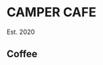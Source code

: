 <!DOCTYPE html>
<html lang="en">
  <head>
    <title>Cafe Menu</title>
    <meta charset="utf-8">
  </head>
 <body>
       <main>
      <h1>CAMPER CAFE</h1>
      <p>Est. 2020</p>
      <section>
        <h2>Coffee</h2>
      </section>
    </main>
  </body>
</html>
